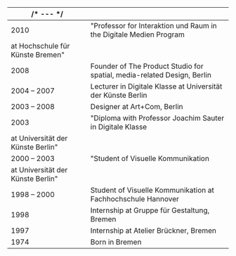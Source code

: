 | /* --- */                         |                                                                         |
|-----------------------------------|-------------------------------------------------------------------------|
| 2010                              | "Professor for Interaktion und Raum in the Digitale Medien Program      |
| at Hochschule für Künste Bremen"  |                                                                         |
| 2008                              | Founder of The Product Studio for spatial, media-related Design, Berlin |
| 2004 – 2007                       | Lecturer in Digitale Klasse at Universität der Künste Berlin            |
| 2003 – 2008                       | Designer at Art+Com, Berlin                                             |
| 2003                              | "Diploma with Professor Joachim Sauter in Digitale Klasse               |
| at Universität der Künste Berlin" |                                                                         |
| 2000 – 2003                       | "Student of Visuelle Kommunikation                                      |
| at Universität der Künste Berlin" |                                                                         |
| 1998 – 2000                       | Student of Visuelle Kommunikation at Fachhochschule Hannover            |
| 1998                              | Internship at Gruppe für Gestaltung, Bremen                             |
| 1997                              | Internship at Atelier Brückner, Bremen                                  |
| 1974                              | Born in Bremen                                                          |
